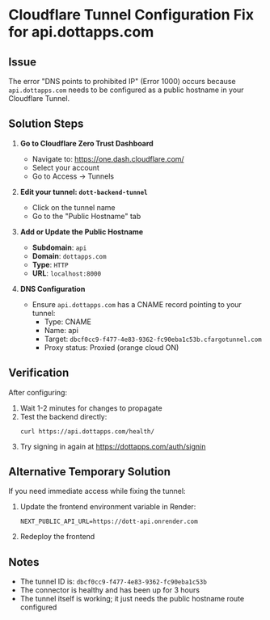 # Cloudflare Tunnel Configuration Fix for api.dottapps.com

## Issue
The error "DNS points to prohibited IP" (Error 1000) occurs because `api.dottapps.com` needs to be configured as a public hostname in your Cloudflare Tunnel.

## Solution Steps

1. **Go to Cloudflare Zero Trust Dashboard**
   - Navigate to: https://one.dash.cloudflare.com/
   - Select your account
   - Go to Access → Tunnels

2. **Edit your tunnel: `dott-backend-tunnel`**
   - Click on the tunnel name
   - Go to the "Public Hostname" tab

3. **Add or Update the Public Hostname**
   - **Subdomain**: `api`
   - **Domain**: `dottapps.com`
   - **Type**: `HTTP`
   - **URL**: `localhost:8000`

4. **DNS Configuration**
   - Ensure `api.dottapps.com` has a CNAME record pointing to your tunnel:
     - Type: CNAME
     - Name: api
     - Target: `dbcf0cc9-f477-4e83-9362-fc90eba1c53b.cfargotunnel.com`
     - Proxy status: Proxied (orange cloud ON)

## Verification

After configuring:
1. Wait 1-2 minutes for changes to propagate
2. Test the backend directly: 
   ```
   curl https://api.dottapps.com/health/
   ```
3. Try signing in again at https://dottapps.com/auth/signin

## Alternative Temporary Solution

If you need immediate access while fixing the tunnel:
1. Update the frontend environment variable in Render:
   ```
   NEXT_PUBLIC_API_URL=https://dott-api.onrender.com
   ```
2. Redeploy the frontend

## Notes
- The tunnel ID is: `dbcf0cc9-f477-4e83-9362-fc90eba1c53b`
- The connector is healthy and has been up for 3 hours
- The tunnel itself is working; it just needs the public hostname route configured
